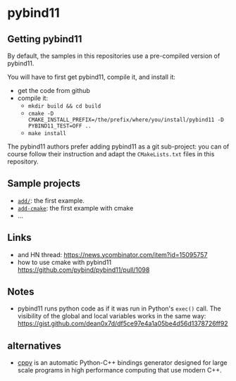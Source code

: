 # pybind11

## Getting pybind11

By default, the samples in this repositories use a pre-compiled version of pybind11.

You will have to first get pybind11, compile it, and install it:

- get the code from github
- compile it:
  - `mkdir build && cd build`
  - `cmake -D CMAKE_INSTALL_PREFIX=/the/prefix/where/you/install/pybind11 -D PYBIND11_TEST=OFF ..`
  - `make install`

The pybind11 authors prefer adding pybind11 as a git sub-project: you can of course follow their instruction and adapt the `CMakeLists.txt` files in this repository.

## Sample projects

- [`add/`](add/): the first example.
- [`add-cmake`](add-cmake/): the first example with cmake
- ...

## Links

- and HN thread: <https://news.ycombinator.com/item?id=15095757>
- how to use cmake with pybind11 <https://github.com/pybind/pybind11/pull/1098>

## Notes

- pybind11 runs python code as if it was run in Python's `exec()` call. The visibility of the global and local variables works in the same way: <https://gist.github.com/dean0x7d/df5ce97e4a1a05be4d56d1378726ff92>

## alternatives

- [cppy](https://pypi.python.org/pypi/cppyy) is an automatic Python-C++ bindings generator designed for large scale programs in high performance computing that use modern C++.
